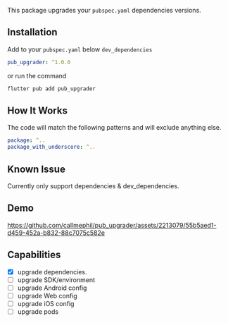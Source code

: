 This package upgrades your `pubspec.yaml` dependencies versions.

## Installation

Add to your `pubspec.yaml` below `dev_dependencies`

```yaml
pub_upgrader: ^1.0.0
```

or run the command

```sh
flutter pub add pub_upgrader
```

## How It Works

The code will match the following patterns and will exclude anything else.

```yaml
package: ^..
package_with_underscore: ^..
```

## Known Issue

Currently only support dependencies & dev_dependencies.

## Demo

https://github.com/callmephil/pub_upgrader/assets/2213079/55b5aed1-d459-452a-b832-88c7075c582e

## Capabilities

- [x] upgrade dependencies.
- [ ] upgrade SDK/environment
- [ ] upgrade Android config
- [ ] upgrade Web config
- [ ] upgrade iOS config
- [ ] upgrade pods
